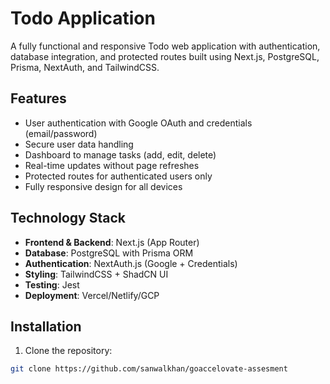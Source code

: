 # Todo Application

A fully functional and responsive Todo web application with authentication, database integration, and protected routes built using Next.js, PostgreSQL, Prisma, NextAuth, and TailwindCSS.

## Features

- User authentication with Google OAuth and credentials (email/password)
- Secure user data handling
- Dashboard to manage tasks (add, edit, delete)
- Real-time updates without page refreshes
- Protected routes for authenticated users only
- Fully responsive design for all devices

## Technology Stack

- **Frontend & Backend**: Next.js (App Router)
- **Database**: PostgreSQL with Prisma ORM
- **Authentication**: NextAuth.js (Google + Credentials)
- **Styling**: TailwindCSS + ShadCN UI
- **Testing**: Jest
- **Deployment**: Vercel/Netlify/GCP

## Installation

1. Clone the repository:

```bash
git clone https://github.com/sanwalkhan/goaccelovate-assesment
